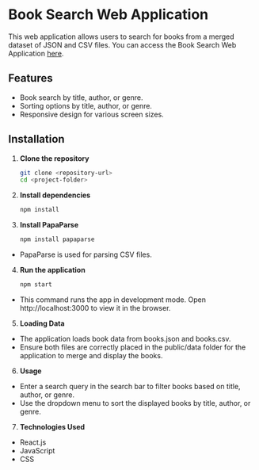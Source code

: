 # Book Search Web Application

This web application allows users to search for books from a merged dataset of JSON and CSV files.
You can access the Book Search Web Application [here](https://dijana898.github.io/book-search-app/).

## Features

- Book search by title, author, or genre.
- Sorting options by title, author, or genre.
- Responsive design for various screen sizes.

## Installation

1. **Clone the repository**

   ```bash
   git clone <repository-url>
   cd <project-folder>
   
2. **Install dependencies**

   ```bash
   npm install

3. **Install PapaParse**

   ```bash
   npm install papaparse

- PapaParse is used for parsing CSV files.

4. **Run the application**

   ```bash
   npm start
   
- This command runs the app in development mode. Open http://localhost:3000 to view it in the browser.

5. **Loading Data**

- The application loads book data from books.json and books.csv.
- Ensure both files are correctly placed in the public/data folder for the application to merge and display the books.

6. **Usage**

- Enter a search query in the search bar to filter books based on title, author, or genre.
- Use the dropdown menu to sort the displayed books by title, author, or genre.

7. **Technologies Used**

- React.js
- JavaScript
- CSS

